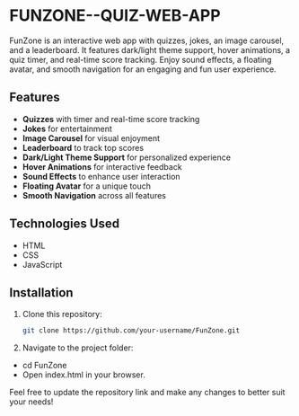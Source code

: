 # FUNZONE--QUIZ-WEB-APP
FunZone is an interactive web app with quizzes, jokes, an image carousel, and a leaderboard. It features dark/light theme support, hover animations, a quiz timer, and real-time score tracking. Enjoy sound effects, a floating avatar, and smooth navigation for an engaging and fun user experience.

## Features

- **Quizzes** with timer and real-time score tracking
- **Jokes** for entertainment
- **Image Carousel** for visual enjoyment
- **Leaderboard** to track top scores
- **Dark/Light Theme Support** for personalized experience
- **Hover Animations** for interactive feedback
- **Sound Effects** to enhance user interaction
- **Floating Avatar** for a unique touch
- **Smooth Navigation** across all features

## Technologies Used

- HTML
- CSS
- JavaScript

## Installation

1. Clone this repository:
   ```bash
   git clone https://github.com/your-username/FunZone.git
   
2. Navigate to the project folder:
- cd FunZone
- Open index.html in your browser.

Feel free to update the repository link and make any changes to better suit your needs!
